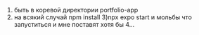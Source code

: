 1) быть в коревой директории portfolio-app
2) на всякий случай npm install
3)npx expo start и мольбы что запуститься и мне поставят хотя бы 4...